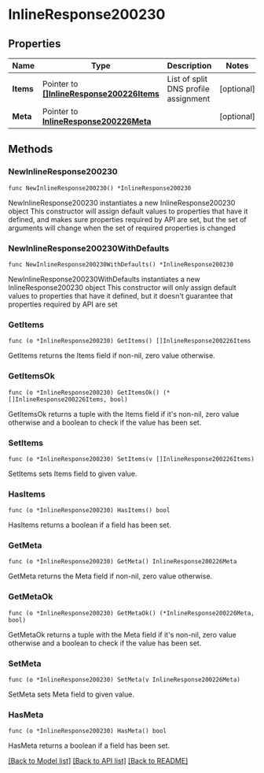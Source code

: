 # InlineResponse200230

## Properties

Name | Type | Description | Notes
------------ | ------------- | ------------- | -------------
**Items** | Pointer to [**[]InlineResponse200226Items**](InlineResponse200226Items.md) | List of split DNS profile assignment | [optional] 
**Meta** | Pointer to [**InlineResponse200226Meta**](InlineResponse200226Meta.md) |  | [optional] 

## Methods

### NewInlineResponse200230

`func NewInlineResponse200230() *InlineResponse200230`

NewInlineResponse200230 instantiates a new InlineResponse200230 object
This constructor will assign default values to properties that have it defined,
and makes sure properties required by API are set, but the set of arguments
will change when the set of required properties is changed

### NewInlineResponse200230WithDefaults

`func NewInlineResponse200230WithDefaults() *InlineResponse200230`

NewInlineResponse200230WithDefaults instantiates a new InlineResponse200230 object
This constructor will only assign default values to properties that have it defined,
but it doesn't guarantee that properties required by API are set

### GetItems

`func (o *InlineResponse200230) GetItems() []InlineResponse200226Items`

GetItems returns the Items field if non-nil, zero value otherwise.

### GetItemsOk

`func (o *InlineResponse200230) GetItemsOk() (*[]InlineResponse200226Items, bool)`

GetItemsOk returns a tuple with the Items field if it's non-nil, zero value otherwise
and a boolean to check if the value has been set.

### SetItems

`func (o *InlineResponse200230) SetItems(v []InlineResponse200226Items)`

SetItems sets Items field to given value.

### HasItems

`func (o *InlineResponse200230) HasItems() bool`

HasItems returns a boolean if a field has been set.

### GetMeta

`func (o *InlineResponse200230) GetMeta() InlineResponse200226Meta`

GetMeta returns the Meta field if non-nil, zero value otherwise.

### GetMetaOk

`func (o *InlineResponse200230) GetMetaOk() (*InlineResponse200226Meta, bool)`

GetMetaOk returns a tuple with the Meta field if it's non-nil, zero value otherwise
and a boolean to check if the value has been set.

### SetMeta

`func (o *InlineResponse200230) SetMeta(v InlineResponse200226Meta)`

SetMeta sets Meta field to given value.

### HasMeta

`func (o *InlineResponse200230) HasMeta() bool`

HasMeta returns a boolean if a field has been set.


[[Back to Model list]](../README.md#documentation-for-models) [[Back to API list]](../README.md#documentation-for-api-endpoints) [[Back to README]](../README.md)


